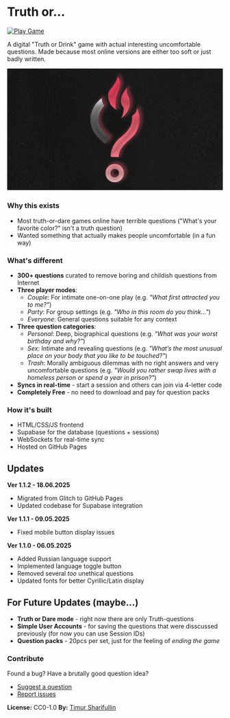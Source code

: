 # Truth or...

<a href="https://toothed.github.io/truth-or-game/">
  <img src="https://img.shields.io/badge/Play-Game-FF9900?style=for-the-badge&logo=github&logoColor=white" alt="Play Game">
</a>  



A digital "Truth or Drink" game with actual interesting uncomfortable questions. Made because most online versions are either too soft or just badly written.  

![Alt Text](assets/images/front_logo.jpg)

### Why this exists
- Most truth-or-dare games online have terrible questions ("What's your favorite color?" isn't a truth question)  
- Wanted something that actually makes people uncomfortable (in a fun way)  

### What's different
- **300+ questions** curated to remove boring and childish questions from Internet 
- **Three player modes**:
  - *Couple*: For intimate one-on-one play (e.g. *"What first attracted you to me?"*)
  - *Party*: For group settings (e.g. *"Who in this room do you think..."*)
  - *Everyone*: General questions suitable for any context
- **Three question categories**:
  - *Personal*: Deep, biographical questions (e.g. *"What was your worst birthday and why?"*)
  - *Sex*: Intimate and revealing questions (e.g. *"What’s the most unusual place on your body that you like to be touched?"*)
  - *Trash*: Morally ambiguous dilemmas with no right answers and very uncomfortable questions (e.g. *"Would you rather swap lives with a homeless person or spend a year in prison?"*)
- **Syncs in real-time** - start a session and others can join via 4-letter code  
- **Completely Free** - no need to download and pay for question packs

### How it's built
- HTML/CSS/JS frontend  
- Supabase for the database (questions + sessions)  
- WebSockets for real-time sync  
- Hosted on GitHub Pages  

## Updates

**Ver 1.1.2 - 18.06.2025**
- Migrated from Glitch to GitHub Pages
- Updated codebase for Supabase integration

**Ver 1.1.1 - 09.05.2025**
- Fixed mobile button display issues

**Ver 1.1.0 - 06.05.2025**
- Added Russian language support
- Implemented language toggle button
- Removed several *too* unethical questions
- Updated fonts for better Cyrillic/Latin display

## For Future Updates (maybe...)
- **Truth or Dare mode** - right now there are only Truth-questions
- **Simple User Accounts** - for saving the questions that were disscussed previously (for now you can use Session IDs)
- **Question packs** - 20pcs per set, just for the feeling of *ending the game*

### Contribute
Found a bug? Have a brutally good question idea?  
- [Suggest a question](https://forms.gle/Hk9qqeWhcwsRxGDXA)  
- [Report issues](https://forms.gle/yBebcqYvRCgASLgaA)  

**License:** CC0-1.0
**By:** [Timur Sharifullin](https://github.com/tim-toothed)  
